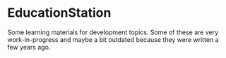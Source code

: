 # EducationStation
Some learning materials for development topics. Some of these are very work-in-progress and maybe a bit outdated because they were written a few years ago.
